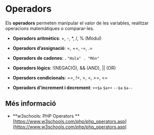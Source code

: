 <!-- notoc -->

# Operadors

Els **operadors** permeten manipular el valor de les variables, realitzar operacions matemàtiques o comparar-les.

* **Operadors aritmètics**: +, -, *, /, % (Mòdul)

* **Operadors d’assignació**: =, +=, -=, .=

* **Operadors de cadenes**: **.** `"Hola" . "Món"`

* **Operadors lògics**: !(NEGACIÓ), && (AND), || (OR)

* **Operadors condicionals**: ==, !=, >, <, >=, <=

* **Operadors d'increment i decrement**: `++$a` `$a++` `--$a` `$a--`

## Més informació

* **w3schools: PHP Operators **
[https://www.w3schools.com/php/php_operators.asp](https://www.w3schools.com/php/php_operators.asp)